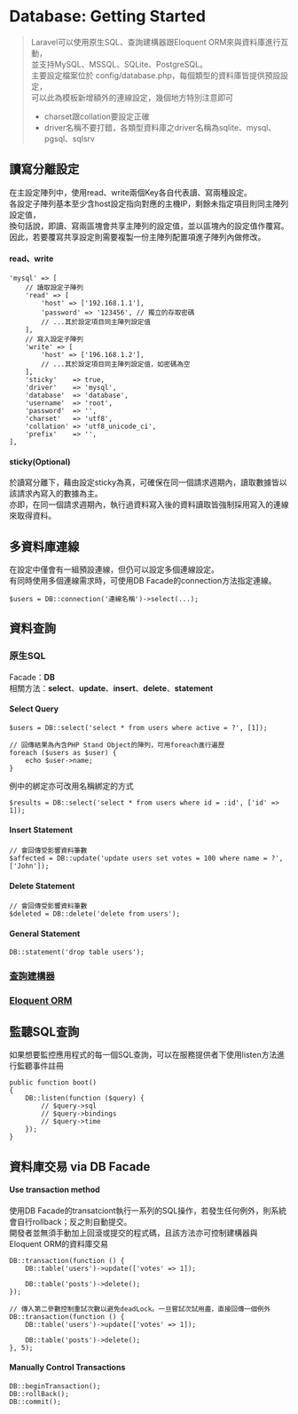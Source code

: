 # Database: Getting Started
> Laravel可以使用原生SQL、查詢建構器跟Eloquent ORM來與資料庫進行互動，<br/>
> 並支持MySQL、MSSQL、SQLite、PostgreSQL。<br/>
> 主要設定檔案位於 config/database.php，每個類型的資料庫皆提供預設設定，<br/>
> 可以此為模板新增額外的連線設定，幾個地方特別注意即可<br/>
>* charset跟collation要設定正確<br/>
>* driver名稱不要打錯，各類型資料庫之driver名稱為sqlite、mysql、pgsql、sqlsrv

## 讀寫分離設定
在主設定陣列中，使用read、write兩個Key各自代表讀、寫兩種設定。<br/>
各設定子陣列基本至少含host設定指向對應的主機IP，剩餘未指定項目則同主陣列設定值，<br/>
換句話說，即讀、寫兩區塊會共享主陣列的設定值，並以區塊內的設定值作覆寫。<br/>
因此，若要覆寫共享設定則需要複製一份主陣列配置項進子陣列內做修改。

#### read、write
```
'mysql' => [
    // 讀取設定子陣列
    'read' => [
        'host' => ['192.168.1.1'],
        'password' => '123456', // 獨立的存取密碼
        // ...其於設定項目同主陣列設定值
    ],
    // 寫入設定子陣列
    'write' => [
        'host' => ['196.168.1.2'],
        // ...其於設定項目同主陣列設定值，如密碼為空
    ],
    'sticky'    => true,
    'driver'    => 'mysql',
    'database'  => 'database',
    'username'  => 'root',
    'password'  => '',
    'charset'   => 'utf8',
    'collation' => 'utf8_unicode_ci',
    'prefix'    => '',
],
```
#### sticky(Optional)
於讀寫分離下，藉由設定sticky為真，可確保在同一個請求週期內，讀取數據皆以該請求內寫入的數據為主。<br/>
亦即，在同一個請求週期內，執行過資料寫入後的資料讀取皆強制採用寫入的連線來取得資料。

## 多資料庫連線
在設定中僅會有一組預設連線，但仍可以設定多個連線設定。<br/>
有同時使用多個連線需求時，可使用DB Facade的connection方法指定連線。
```
$users = DB::connection('連線名稱')->select(...);
```
## 資料查詢
### 原生SQL
Facade：**DB**<br/>
相關方法：**select**、**update**、**insert**、**delete**、**statement**<br/>
#### Select Query
```
$users = DB::select('select * from users where active = ?', [1]);

// 回傳結果為內含PHP Stand Object的陣列，可用foreach進行遍歷
foreach ($users as $user) {
    echo $user->name;
}
```
例中的綁定亦可改用名稱綁定的方式
```
$results = DB::select('select * from users where id = :id', ['id' => 1]);
```

#### Insert Statement
```
// 會回傳受影響資料筆數
$affected = DB::update('update users set votes = 100 where name = ?', ['John']);
```
#### Delete Statement
```
// 會回傳受影響資料筆數
$deleted = DB::delete('delete from users');
```
#### General Statement
```
DB::statement('drop table users');
```
### [查詢建構器](https://github.com/Internaltide/Laradep/blob/master/laratopics/QueryBuilder.md)
### [Eloquent ORM](https://github.com/Internaltide/Laradep/blob/master/laratopics/GettingORMStart.md)

## 監聽SQL查詢
如果想要監控應用程式的每一個SQL查詢，可以在服務提供者下使用listen方法進行監聽事件註冊
```
public function boot()
{
    DB::listen(function ($query) {
        // $query->sql
        // $query->bindings
        // $query->time
    });
}
```
## 資料庫交易 via DB Facade
#### Use transaction method
使用DB Facade的transatciont執行一系列的SQL操作，若發生任何例外，則系統會自行rollback；反之則自動提交。<br/>
開發者並無須手動加上回滾或提交的程式碼，且該方法亦可控制建構器與Eloquent ORM的資料庫交易
```
DB::transaction(function () {
    DB::table('users')->update(['votes' => 1]);

    DB::table('posts')->delete();
});

// 傳入第二參數控制重試次數以避免deadLock。一旦嘗試次試用盡，直接回傳一個例外
DB::transaction(function () {
    DB::table('users')->update(['votes' => 1]);

    DB::table('posts')->delete();
}, 5);
```

#### Manually Control Transactions
```
DB::beginTransaction();
DB::rollBack();
DB::commit();
```